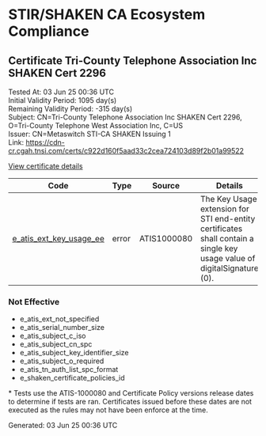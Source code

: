 # STIR/SHAKEN CA Ecosystem Compliance

## Certificate Tri-County Telephone Association Inc SHAKEN Cert 2296

Tested At: 03 Jun 25 00:36 UTC\
Initial Validity Period: 1095 day(s)\
Remaining Validity Period: -315 day(s)\
Subject: CN=Tri-County Telephone Association Inc SHAKEN Cert 2296, O=Tri-County Telephone West Association Inc, C=US\
Issuer: CN=Metaswitch STI-CA SHAKEN Issuing 1\
Link: https://cdn-cr.cgah.tnsi.com/certs/c922d160f5aad33c2cea724103d89f2b01a99522

[View certificate details](https://x509.io/?cert=MIICijCCAi%2BgAwIBAgIQSrit0NzBWRoXEEfryyoqpjAKBggqhkjOPQQDAjAtMSswKQYDVQQDDCJNZXRhc3dpdGNoIFNUSS1DQSBTSEFLRU4gSXNzdWluZyAxMB4XDTIxMDcyMzE2NTkyN1oXDTI0MDcyMjE2NTkyN1owgYExCzAJBgNVBAYTAlVTMTIwMAYDVQQKDClUcmktQ291bnR5IFRlbGVwaG9uZSBXZXN0IEFzc29jaWF0aW9uIEluYzE%2BMDwGA1UEAww1VHJpLUNvdW50eSBUZWxlcGhvbmUgQXNzb2NpYXRpb24gSW5jIFNIQUtFTiBDZXJ0IDIyOTYwWTATBgcqhkjOPQIBBggqhkjOPQMBBwNCAASUm0U2109MMqKBAf9d%2FnVVMV7ilqm%2FANuto%2BVHnXSIgi6%2BTV5l3iv7Ah%2FrstAxAynox%2B3PgMBRbjocPMUAXzSPo4HbMIHYMAwGA1UdEwEB%2FwQCMAAwDgYDVR0PAQH%2FBAQDAgXgMBYGCCsGAQUFBwEaBAowCKAGFgQyMjk2MEcGA1UdHwRAMD4wPKA6oDiGNmh0dHBzOi8vYXV0aGVudGljYXRlLWFwaS5pY29uZWN0aXYuY29tL2Rvd25sb2FkL3YxL2NybDAXBgNVHSAEEDAOMAwGCmCGSAGG%2FwkBAQEwHQYDVR0OBBYEFJJ942wRQ5ojUia47HPj0ONukYObMB8GA1UdIwQYMBaAFM0epwAQENoyHWkaOdXSRgssPIfWMAoGCCqGSM49BAMCA0kAMEYCIQCHnVuF%2BsfOlAcHWTuGv8SBRDd8k2GcI0SNgN0ZZZi63QIhAMEAf%2FZR%2F%2BfTUktypy8SykbrmnuU6zmxIq8Ia6FsKjw2)

| Code | Type | Source | Details |
|------|------|--------|---------|
| [e_atis_ext_key_usage_ee](../../ISSUES/e_atis_ext_key_usage_ee/README.md) | error | ATIS1000080 | The Key Usage extension for STI end-entity certificates shall contain a single key usage value of digitalSignature (0). |

### Not Effective

- e_atis_ext_not_specified
- e_atis_serial_number_size
- e_atis_subject_c_iso
- e_atis_subject_cn_spc
- e_atis_subject_key_identifier_size
- e_atis_subject_o_required
- e_atis_tn_auth_list_spc_format
- e_shaken_certificate_policies_id

\* Tests use the ATIS-1000080 and Certificate Policy versions release dates to determine if tests are ran. Certificates issued before these dates are not executed as the rules may not have been enforce at the time.


Generated: 03 Jun 25 00:36 UTC